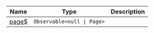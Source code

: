 <section id="main" data-note="AUTO-GENERATED CONTENT, DO NOT EDIT DIRECTLY!">

| Name                                                                                         | Type                                  | Description |
| -------------------------------------------------------------------------------------------- | ------------------------------------- | ----------- |
| [page\$](https://nguix-starter.lamnhan.com/content/reference/classes/privacypage.html#page$) | <code>Observable<null \| Page></code> |             |

</section>
